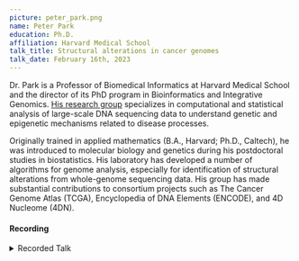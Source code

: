 ```yaml
---
picture: peter_park.png
name: Peter Park
education: Ph.D.
affiliation: Harvard Medical School
talk_title: Structural alterations in cancer genomes
talk_date: February 16th, 2023
---
```


Dr. Park is a Professor of Biomedical Informatics at Harvard Medical School and the director of its PhD program in Bioinformatics and Integrative Genomics. [His research group](http://compbio.hms.harvard.edu) specializes in computational and statistical analysis of large-scale DNA sequencing data to understand genetic and epigenetic mechanisms related to disease processes.

Originally trained in applied mathematics (B.A., Harvard; Ph.D., Caltech), he was introduced to molecular biology and genetics during his postdoctoral studies in biostatistics. His laboratory has developed a number of algorithms for genome analysis, especially for identification of structural alterations from whole-genome sequencing data. His group has made substantial contributions to consortium projects such as The Cancer Genome Atlas (TCGA), Encyclopedia of DNA Elements (ENCODE), and 4D Nucleome (4DN).


#### Recording

<details><summary>Recorded Talk</summary>
<iframe width="640" height="360" src="https://web.microsoftstream.com/embed/video/d114c1b9-7b85-4591-8c81-d1b5c4b8a7b1?autoplay=false&showinfo=true" allowfullscreen style="border:none;"></iframe>
</details>
